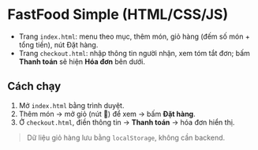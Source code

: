 # FastFood Simple (HTML/CSS/JS)
- Trang `index.html`: menu theo mục, thêm món, giỏ hàng (đếm số món + tổng tiền), nút Đặt hàng.
- Trang `checkout.html`: nhập thông tin người nhận, xem tóm tắt đơn; bấm **Thanh toán** sẽ hiện **Hóa đơn** bên dưới.

## Cách chạy
1) Mở `index.html` bằng trình duyệt.
2) Thêm món → mở giỏ (nút 🛒) để xem → bấm **Đặt hàng**.
3) Ở `checkout.html`, điền thông tin → **Thanh toán** → hóa đơn hiển thị.
> Dữ liệu giỏ hàng lưu bằng `localStorage`, không cần backend.
